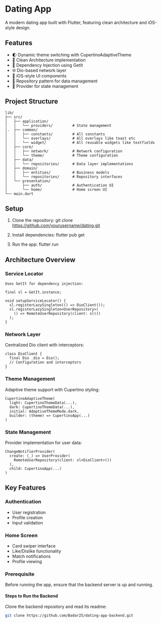 # Dating App

A modern dating app built with Flutter, featuring clean architecture and iOS-style design.

## Features

- 🌓 Dynamic theme switching with CupertinoAdaptiveTheme
- 🔄 Clean Architecture implementation
- 💉 Dependency Injection using GetIt
- 🌐 Dio-based network layer
- 📱 iOS-style UI components
- 💾 Repository pattern for data management
- 🎯 Provider for state management

## Project Structure
```
lib/
├── src/
│   ├── application/
│   │   └── providers/         # State management
|.  ├── common/
│   │   ├── constants/         # All constants
│   │   └── overlays/          # All overlays like toast etc
│   │   └── widget/            # All reusable widgets like textfields
│   ├── core/
│   │   ├── network/           # Network configuration
│   │   └── theme/             # Theme configuration
│   ├── data/
│   │   └── repositories/      # Data layer implementations
│   ├── domain/
│   │   ├── entities/          # Business models
│   │   └── repositories/      # Repository interfaces
│   └── presentation/
│       ├── auth/              # Authentication UI
│       └── home/              # Home screen UI
└── main.dart
```

## Setup

1. Clone the repository:
   git clone https://github.com/yourusername/dating.git

2. Install dependencies:
   flutter pub get

3. Run the app:
   flutter run


## Architecture Overview

### Service Locator
```
Uses GetIt for dependency injection:

final sl = GetIt.instance;

void setupServiceLocator() {
  sl.registerLazySingleton(() => DioClient());
  sl.registerLazySingleton<UserRepository>(
    () => RemoteUserRepository(client: sl())
  );
}
```

### Network Layer
Centralized Dio client with interceptors:
```
class DioClient {
  final Dio _dio = Dio();
  // Configuration and interceptors
}
```
### Theme Management
Adaptive theme support with Cupertino styling:
```
CupertinoAdaptiveTheme(
  light: CupertinoThemeData(...),
  dark: CupertinoThemeData(...),
  initial: AdaptiveThemeMode.dark,
  builder: (theme) => CupertinoApp(...)
)
```
### State Management
Provider implementation for user data:
```
ChangeNotifierProvider(
  create: (_) => UserProvider(
    RemoteUserRepository(client: sl<DioClient>())
  ),
  child: CupertinoApp(...)
)
```
## Key Features

### Authentication
- User registration
- Profile creation
- Input validation

### Home Screen
- Card swiper interface
- Like/Dislike functionality
- Match notifications
- Profile viewing

### Prerequisite
Before running the app, ensure that the backend server is up and running.

#### Steps to Run the Backend
Clone the backend repository and read its readme:
   ```sh
   git clone https://github.com/Badar25/dating-app-backend.git